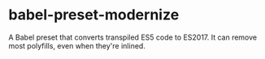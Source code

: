 # babel-preset-modernize

A Babel preset that converts transpiled ES5 code to ES2017.
It can remove most polyfills, even when they're inlined.
